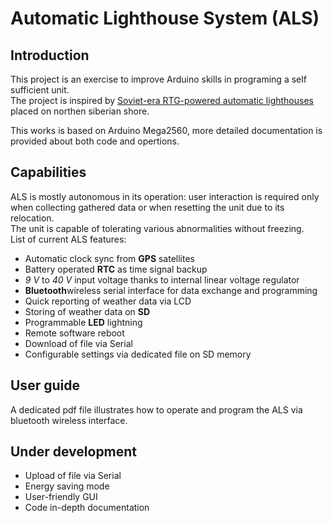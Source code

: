 # Automatic Lighthouse System (ALS)

## Introduction

This project is an exercise to improve Arduino skills in programing a self sufficient unit.<br>
The project is inspired by [Soviet-era RTG-powered automatic lighthouses]("https://www.bbc.com/reel/embed/p0931jtk") placed on northen siberian shore.

This works is based on Arduino Mega2560, more detailed documentation is provided about both code and opertions.

## Capabilities
ALS is mostly autonomous in its operation: user interaction is required only when collecting gathered data or when resetting the unit due to its relocation.<br>The unit is capable of tolerating various abnormalities without freezing.  
List of current ALS features:

* Automatic clock sync from **GPS** satellites
* Battery operated **RTC** as time signal backup
* _9 V_ to _40 V_ input voltage thanks to internal linear voltage regulator
* **Bluetooth**wireless serial interface for data exchange and programming
* Quick reporting of weather data via LCD
* Storing of weather data on **SD**
* Programmable **LED** lightning
* Remote software reboot
* Download of file via Serial
* Configurable settings via dedicated file on SD memory
## User guide
A dedicated pdf file illustrates how to operate and program the ALS via bluetooth wireless interface.

## Under development
* Upload of file via Serial
* Energy saving mode
* User-friendly GUI
* Code in-depth documentation